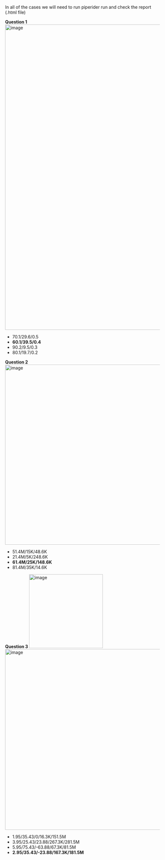 In all of the cases we will need to run piperider run and check the report (.html file)

**Question 1**
<img width="992" alt="image" src="https://user-images.githubusercontent.com/65050959/224816750-d2ff0305-67a0-49e6-87dc-7e7ce09281f2.png">

- 70.1/29.6/0.5
- **60.1/39.5/0.4**
- 90.2/9.5/0.3
- 80.1/19.7/0.2

**Question 2**
<img width="585" alt="image" src="https://user-images.githubusercontent.com/65050959/224816833-2444492e-af0d-4aa6-b0ac-87314975b075.png">

- 51.4M/15K/48.6K
- 21.4M/5K/248.6K
- **61.4M/25K/148.6K**
- 81.4M/35K/14.6K

**Question 3**
<img width="240" alt="image" src="https://user-images.githubusercontent.com/65050959/224817088-9f2583a3-e461-46b3-a1a8-54152d974837.png">
<img width="587" alt="image" src="https://user-images.githubusercontent.com/65050959/224816902-20670963-3906-463a-98b7-6990c859422a.png">

- 1.95/35.43/0/16.3K/151.5M
- 3.95/25.43/23.88/267.3K/281.5M
- 5.95/75.43/-63.88/67.3K/81.5M
- **2.95/35.43/-23.88/167.3K/181.5M**
